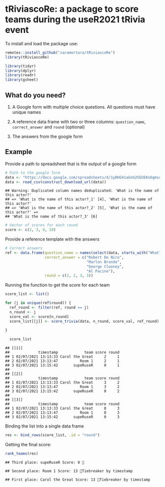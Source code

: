 
# **tRiviascoRe**: a package to score teams during the useR2021 tRivia event

To install and load the package use:

``` r
remotes::install_github("saramortara/tRiviascoRe")
library(tRiviascoRe)
```

``` r
library(tidyr)
library(dplyr)
library(readr)
library(gsheet)
```

## What do you need?

1.  A Google form with multiple choice questions. All questions must
    have unique names

2.  A reference data frame with two or three columns: `question_name`,
    `correct_answer` and `round` (optional)

3.  The answers from the google form

## Example

Provide a path to spreadsheet that is the output of a google form

``` r
# Path to the google form
data <- "https://docs.google.com/spreadsheets/d/1yDHG41aGnb2hEUEKo6gmsoeWIBaQuv6uf-tDE0J4XbI/edit?usp=sharing"
data <- read_csv(construct_download_url(data))
```

    ## Warning: Duplicated column names deduplicated: 'What is the name of this actor?'
    ## => 'What is the name of this actor?_1' [4], 'What is the name of this actor?'
    ## => 'What is the name of this actor?_2' [5], 'What is the name of this actor?' =>
    ## 'What is the name of this actor?_3' [6]

``` r
# Vector of scores for each round
score <- c(2, 3, 4, 10)
```

Provide a reference template with the answers

``` r
# Correct answers
ref <- data.frame(question_name = names(select(data, starts_with("What"))[-1]),
                  correct_answer = c("Robert De Niro", 
                                     "Marlon Brando", 
                                     "George Clooney", 
                                     "Al Pacino"),
                  round = c(1, 2, 3, 3))
```

Running the function to get the score for each team

``` r
score_list <- list()

for (j in unique(ref$round)) {
  ref_round <- filter(ref, round == j)
  n_round <- j
  score_val <- score[n_round]
  score_list[[j]] <- score_trivia(data, n_round, score_val, ref_round)
  
}

  score_list
```

    ## [[1]]
    ##             timestamp            team score round
    ## 1 02/07/2021 13:13:33 Carol the Great     2     1
    ## 2 02/07/2021 13:13:47          Room 1     2     1
    ## 3 02/07/2021 13:15:42       supeRuseR     0     1
    ## 
    ## [[2]]
    ##             timestamp            team score round
    ## 1 02/07/2021 13:13:33 Carol the Great     3     2
    ## 2 02/07/2021 13:13:47          Room 1     3     2
    ## 3 02/07/2021 13:15:42       supeRuseR     0     2
    ## 
    ## [[3]]
    ##             timestamp            team score round
    ## 1 02/07/2021 13:13:33 Carol the Great     8     3
    ## 2 02/07/2021 13:13:47          Room 1     8     3
    ## 3 02/07/2021 13:15:42       supeRuseR     0     3

Binding the list into a single data frame

``` r
res <- bind_rows(score_list, .id = "round")
```

Getting the final score:

``` r
rank_teams(res)
```

    ## Third place: supeRuseR Score: 0 🥉

    ## Second place: Room 1 Score: 13 🥈Tiebreaker by timestamp

    ## First place: Carol the Great Score: 13 🥇Tiebreaker by timestamp

